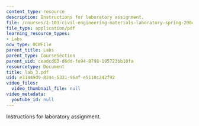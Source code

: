 ```yaml
---
content_type: resource
description: Instructions for laboratory assignment.
file: /courses/1-103-civil-engineering-materials-laboratory-spring-2004/e31449d98244533196afe5110c242f92_lab_3.pdf
file_type: application/pdf
learning_resource_types:
- Labs
ocw_type: OCWFile
parent_title: Labs
parent_type: CourseSection
parent_uid: ceadcd63-d6dd-fe94-8798-195723bb10fa
resourcetype: Document
title: lab_3.pdf
uid: e31449d9-8244-5331-96af-e5110c242f92
video_files:
  video_thumbnail_file: null
video_metadata:
  youtube_id: null
---
```

Instructions for laboratory assignment.

